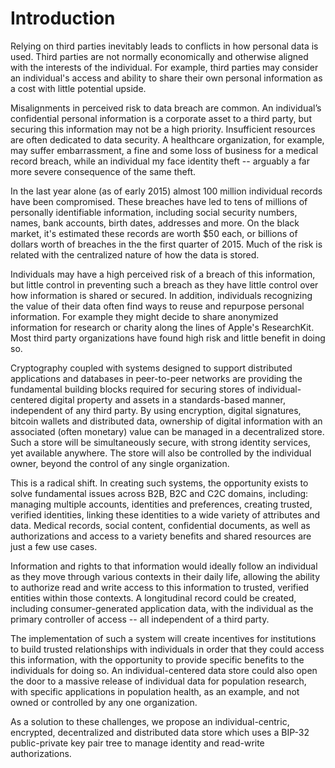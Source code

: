 # Introduction

Relying on third parties inevitably leads to conflicts in how personal data is used. Third parties are not normally economically and otherwise aligned with the interests of the individual. For example, third parties may consider an individual's access and ability to share their own personal information as a cost with little potential upside.

Misalignments in perceived risk to data breach are common. An individual’s confidential personal information is a corporate asset to a third party, but securing this information may not be a high priority. Insufficient resources are often dedicated to data security. A healthcare organization, for example, may suffer embarrassment, a fine and some loss of business for a medical record breach, while an individual my face identity theft -- arguably a far more severe consequence of the same theft. 

In the last year alone (as of early 2015) almost 100 million individual records have been compromised. These breaches have led to tens of millions of personally identifiable information, including social security numbers, names, bank accounts, birth dates, addresses and more. On the black market, it's estimated these records are worth $50 each, or billions of dollars worth of breaches in the the first quarter of 2015. Much of the risk is related with the centralized nature of how the data is stored.

Individuals may have a high perceived risk of a breach of this information, but little control in preventing such a breach as they have little control over how information is shared or secured. In addition, individuals recognizing the value of their data often find ways to reuse and repurpose personal information. For example they might decide to share anonymized information for research or charity along the lines of Apple's ResearchKit. Most third party organizations have found high risk and little benefit in doing so.

Cryptography coupled with systems designed to support distributed applications and databases in peer-to-peer networks are providing the fundamental building blocks required for securing stores of individual-centered digital property and assets in a standards-based manner, independent of any third party. By using encryption, digital signatures, bitcoin wallets and distributed data, ownership of digital information with an associated (often monetary) value can be managed in a decentralized store. Such a store will be simultaneously secure, with strong identity services, yet available anywhere. The store will also be controlled by the individual owner, beyond the control of any single organization.

This is a radical shift. In creating such systems, the opportunity exists to solve fundamental issues across B2B, B2C and C2C domains, including: managing multiple accounts, identities and preferences, creating trusted, verified identities, linking these identities to a wide variety of attributes and data. Medical records, social content, confidential documents, as well as authorizations and access to a variety benefits and shared resources are just a few use cases. 

Information and rights to that information would ideally follow an individual as they move through various contexts in their daily life, allowing the ability to authorize read and write access to this information to trusted, verified entities within those contexts. A longitudinal record could be created, including consumer-generated application data, with the individual as the primary controller of access -- all independent of a third party.

The implementation of such a system will create incentives for institutions to build trusted relationships with individuals in order that they could access this information, with the opportunity to provide specific benefits to the individuals for doing so. An individual-centered data store could also open the door to a massive release of individual data for population research, with specific applications in population health, as an example, and not owned or controlled by any one organization.

As a solution to these challenges, we propose an individual-centric, encrypted, decentralized and distributed data store which uses a BIP-32 public-private key pair tree to manage identity and read-write authorizations.
